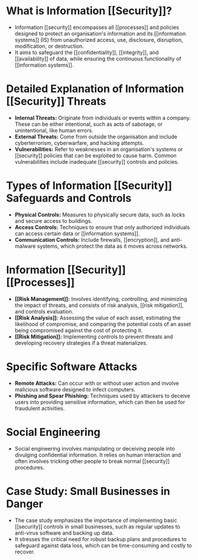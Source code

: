 # What is Information [[Security]]?

- Information [[security]] encompasses all [[processes]] and policies designed to protect an organisation's information and its [[information systems]] (IS) from unauthorized access, use, disclosure, disruption, modification, or destruction.
- It aims to safeguard the [[confidentiality]], [[integrity]], and [[availability]] of data, while ensuring the continuous functionality of [[information systems]].

# Detailed Explanation of Information [[Security]] Threats

- **Internal Threats:** Originate from individuals or events within a company. These can be either intentional, such as acts of sabotage, or unintentional, like human errors.
- **External Threats:** Come from outside the organisation and include cyberterrorism, cyberwarfare, and hacking attempts.
- **Vulnerabilities:** Refer to weaknesses in an organisation's systems or [[security]] policies that can be exploited to cause harm. Common vulnerabilities include inadequate [[security]] controls and policies.

# Types of Information [[Security]] Safeguards and Controls

- **Physical Controls:** Measures to physically secure data, such as locks and secure access to buildings.
- **Access Controls:** Techniques to ensure that only authorized individuals can access certain data or [[information systems]].
- **Communication Controls:** Include firewalls, [[encryption]], and anti-malware systems, which protect the data as it moves across networks.

# Information [[Security]] [[Processes]]

- **[[Risk Management]]:** Involves identifying, controlling, and minimizing the impact of threats, and consists of risk analysis, [[risk mitigation]], and controls evaluation.
- **[[Risk Analysis]]:** Assessing the value of each asset, estimating the likelihood of compromise, and comparing the potential costs of an asset being compromised against the cost of protecting it.
- **[[Risk Mitigation]]:** Implementing controls to prevent threats and developing recovery strategies if a threat materializes.

# Specific Software Attacks

- **Remote Attacks:** Can occur with or without user action and involve malicious software designed to infect computers.
- **Phishing and Spear Phishing:** Techniques used by attackers to deceive users into providing sensitive information, which can then be used for fraudulent activities.

# Social Engineering

- Social engineering involves manipulating or deceiving people into divulging confidential information. It relies on human interaction and often involves tricking other people to break normal [[security]] procedures.

# Case Study: Small Businesses in Danger

- The case study emphasizes the importance of implementing basic [[security]] controls in small businesses, such as regular updates to anti-virus software and backing up data.
- It stresses the critical need for robust backup plans and procedures to safeguard against data loss, which can be time-consuming and costly to recover.